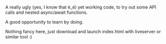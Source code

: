 A really ugly (yes, I know that è_é) yet working code, to try out some API calls and nested async/await functions.

A good opportunity to learn by doing.

Nothing fancy here, just download and launch index.html with liveserver or similar tool :) 
